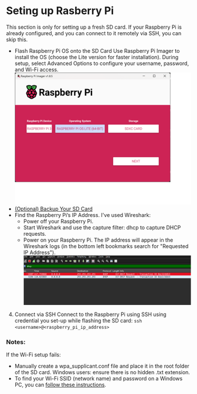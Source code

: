 # Seting up Rasberry Pi

This section is only for setting up a fresh SD card. If your Raspberry Pi is already configured, and you can connect to it remotely via SSH, you can skip this.

* Flash Raspberry Pi OS onto the SD Card
Use Raspberry Pi Imager to install the OS (choose the Lite version for faster installation).
During setup, select Advanced Options to configure your username, password, and Wi-Fi access.
![Pi Image to be flashed](../Pictures/os.png)
* [(Optional) Backup Your SD Card](https://www.makeuseof.com/how-to-back-up-your-raspberry-pi-sd-card-on-windows/
)
* Find the Raspberry Pi’s IP Address. I've used Wireshark:
    * Power off your Raspberry Pi.
    * Start Wireshark and use the capture filter: dhcp to capture DHCP requests.
    * Power on your Raspberry Pi. The IP address will appear in the Wireshark logs (in the bottom left bookmarks search for "Requested IP Address").
    ![Finding IP of Rasberry Pi in local network](../Pictures/Wireshark.png)

4. Connect via SSH
Connect to the Raspberry Pi using SSH using credential you set-up while flashing the SD card:
```ssh <username>@<raspberry_pi_ip_address>```

### Notes:
If the Wi-Fi setup fails:
* Manually create a wpa_supplicant.conf file and place it in the root folder of the SD card.
Windows users: ensure there is no hidden .txt extension.
* To find your Wi-Fi SSID (network name) and password on a Windows PC, you can [follow these instructions](https://www.hellotech.com/guide/for/how-to-find-wifi-password-windows-10).
